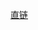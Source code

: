 [直链](https://link.jscdn.cn/1drv/aHR0cHM6Ly8xZHJ2Lm1zL2IvcyFBcEpfM0g3NDlyb0NpcDRfQzA4bXZjRzFodWwzVlE_ZT0yMnFFdmI.pdf)
